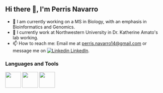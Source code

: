 ## Hi there 👋, I'm Perris Navarro

- 🔭 I am currently working on a MS in Biology, with an emphasis in Bioinformatics and Genomics. 
- 💼 I currently work at Northwestern University in Dr. Katherine Amato's lab working. 
- 📫 How to reach me: Email me at perris.navarro14@gmail.com or message me on [![Linkedin](https://i.sstatic.net/gVE0j.png) LinkedIn](www.linkedin.com/in/perrisn).

### Languages and Tools
[<img src="https://upload.wikimedia.org/wikipedia/commons/thumb/c/c3/Python-logo-notext.svg/115px-Python-logo-notext.svg.png" width="50" height="50">](https://www.python.org/)
[<img src="https://d33wubrfki0l68.cloudfront.net/a1da522d0a3057a1bc3fb411fcbbf57a447c1146/65e71/img/symbol/svg/full_colored_dark.svg" width="50" height="50">](https://www.gnu.org/software/bash/)
[<img src="https://www.r-project.org/Rlogo.png" width="50" height="50">](https://www.r-project.org/)


<!--
**perrisn/perrisn** is a ✨ _special_ ✨ repository because its `README.md` (this file) appears on your GitHub profile.

Here are some ideas to get you started:

- 🌱 I’m currently learning ...
- 👯 I’m looking to collaborate on ...
- 🤔 I’m looking for help with ...
- 💬 Ask me about ...
- 😄 Pronouns: ...
- ⚡ Fun fact: ...
-->
